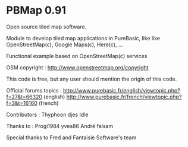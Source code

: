 # PBMap 0.91
Open source tiled map software.

Module to develop tiled map applications in PureBasic, like  like OpenStreetMap(c), Google Maps(c), Here(c), ...


Functional example based on OpenStreetMap(c) services

OSM copyright : http://www.openstreetmap.org/copyright


This code is free, but any user should mention the origin of this code.

Official forums topics :
http://www.purebasic.fr/english/viewtopic.php?f=27&t=66320 (english)
http://www.purebasic.fr/french/viewtopic.php?f=3&t=16160 (french)

Contributors :
Thyphoon
djes
Idle

Thanks to :
Progi1984
yves86
André
falsam

Special thanks to Fred and Fantaisie Software's team
